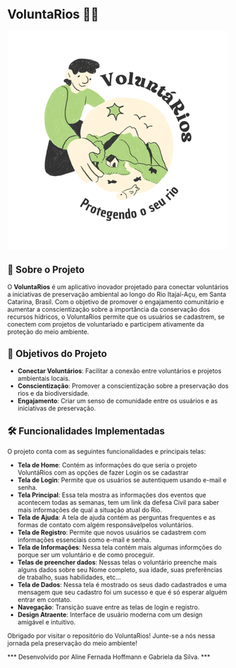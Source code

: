 # VoluntaRios 🌊🌿

![Logo do VoluntaRios](assets/logo.png)

## 📖 Sobre o Projeto

O **VoluntaRios** é um aplicativo inovador projetado para conectar voluntários a iniciativas de preservação ambiental ao longo do Rio Itajaí-Açu, em Santa Catarina, Brasil. Com o objetivo de promover o engajamento comunitário e aumentar a conscientização sobre a importância da conservação dos recursos hídricos, o VoluntaRios permite que os usuários se cadastrem, se conectem com projetos de voluntariado e participem ativamente da proteção do meio ambiente.

## 🎯 Objetivos do Projeto

- **Conectar Voluntários**: Facilitar a conexão entre voluntários e projetos ambientais locais.
- **Conscientização**: Promover a conscientização sobre a preservação dos rios e da biodiversidade.
- **Engajamento**: Criar um senso de comunidade entre os usuários e as iniciativas de preservação.

## 🛠️ Funcionalidades Implementadas

O projeto conta com as seguintes funcionalidades e principais telas:

- **Tela de Home**: Contém as informações do que seria o projeto VoluntáRios com as opções de fazer Login os se cadastrar
- **Tela de Login**: Permite que os usuários se autentiquem usando e-mail e senha.
- **Tela Principal**: Essa tela mostra as informações dos eventos que acontecem todas as semanas, tem um link da defesa Civil para saber mais informações de qual a situação atual do Rio.
- **Tela de Ajuda**: A tela de ajuda contém as perguntas frequentes e as formas de contato com algém responsávelpelos voluntários.
- **Tela de Registro**: Permite que novos usuários se cadastrem com informações essenciais como e-mail e senha.
- **Tela de Informações**: Nessa tela contém mais algumas informções do porque ser um voluntário e de como proceguir.
- **Telas de preencher dados**: Nessas telas o voluntário preenche mais alguns dados sobre seu Nome completo, sua idade, suas preferências de trabalho, suas habilidades, etc...
- **Tela de Dados**: Nessa tela é mostrado os seus dado cadastrados e uma mensagem que seu cadastro foi um sucesso e que é só esperar alguém entrar em contato.
- **Navegação**: Transição suave entre as telas de login e registro.
- **Design Atraente**: Interface de usuário moderna com um design amigável e intuitivo.

Obrigado por visitar o repositório do VoluntaRios! Junte-se a nós nessa jornada pela preservação do meio ambiente!

*** Desenvolvido por Aline Fernada Hoffmann e Gabriela da Silva. ***
